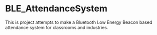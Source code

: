 # BLE_AttendanceSystem
This is project attempts to make a Bluetooth Low Energy Beacon based attendance system for classrooms and industries.
